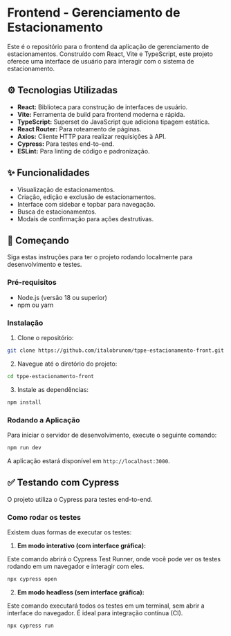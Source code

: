 # Frontend - Gerenciamento de Estacionamento

Este é o repositório para o frontend da aplicação de gerenciamento de estacionamentos. Construído com React, Vite e TypeScript, este projeto oferece uma interface de usuário para interagir com o sistema de estacionamento.

## ⚙️ Tecnologias Utilizadas

- **React:** Biblioteca para construção de interfaces de usuário.
- **Vite:** Ferramenta de build para frontend moderna e rápida.
- **TypeScript:** Superset do JavaScript que adiciona tipagem estática.
- **React Router:** Para roteamento de páginas.
- **Axios:** Cliente HTTP para realizar requisições à API.
- **Cypress:** Para testes end-to-end.
- **ESLint:** Para linting de código e padronização.

## ✨ Funcionalidades

- Visualização de estacionamentos.
- Criação, edição e exclusão de estacionamentos.
- Interface com sidebar e topbar para navegação.
- Busca de estacionamentos.
- Modais de confirmação para ações destrutivas.

## 🚀 Começando

Siga estas instruções para ter o projeto rodando localmente para desenvolvimento e testes.

### Pré-requisitos

- Node.js (versão 18 ou superior)
- npm ou yarn

### Instalação

1. Clone o repositório:

```bash
git clone https://github.com/italobrunom/tppe-estacionamento-front.git
```

2. Navegue até o diretório do projeto:

```bash
cd tppe-estacionamento-front
```

3. Instale as dependências:

```bash
npm install
```

### Rodando a Aplicação

Para iniciar o servidor de desenvolvimento, execute o seguinte comando:

```bash
npm run dev
```

A aplicação estará disponível em `http://localhost:3000`.

## ✅ Testando com Cypress

O projeto utiliza o Cypress para testes end-to-end.

### Como rodar os testes

Existem duas formas de executar os testes:

1. **Em modo interativo (com interface gráfica):**

Este comando abrirá o Cypress Test Runner, onde você pode ver os testes rodando em um navegador e interagir com eles.

```bash
npx cypress open
```

2. **Em modo headless (sem interface gráfica):**

Este comando executará todos os testes em um terminal, sem abrir a interface do navegador. É ideal para integração contínua (CI).

```bash
npx cypress run
```
